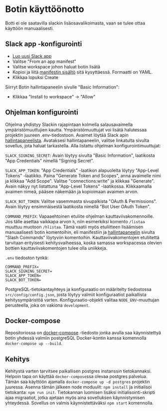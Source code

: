 # Botin käyttöönotto

Botti ei ole saatavilla slackin lisäosavalikoimasta, vaan se tulee ottaa käyttöön manuaalisesti.

## Slack app -konfigurointi

- [Luo uusi Slack app](https://api.slack.com/apps?new_app=1&ref=bolt_start_hub)
- Valitse "From an app manifest"
- Valitse workspace johon haluat botin lisätä
- Kopioi ja liitä [manifestin sisältö](manifest.yml) sitä kysyttäessä. Formaatti on YAML.
- Klikkaa lopuksi Create

Siirryt Botin hallintapaneelin sivulle "Basic Information":

- Klikkaa "Install to workspace" -> "Allow"

## Ohjelman konfigurointi

Ohjelma yhdistyy Slackin rajapintaan kolmella salausavaimella ympäristömuuttujien kautta. Ympäristömuuttujat voi lisätä halutessaa projektin juureen .env-tiedostoon. Avaimet löytää Slack apin [hallintapaneelista](https://api.slack.com/apps/). Avataksesi hallintapaneelin, valitse linkatulta sivulta sovellus, jota haluat tarkastella. Alla listattu ohjelman konfigurointimuuttujat:

`SLACK_SIGNING_SECRET`: Avain löytyy sivulta "Basic Information", laatikosta "App Credentials" nimellä "Signing Secret".

`SLACK_APP_TOKEN`: "App Credentials" -laatikon alapuolelta löytyy "App-Level Tokens" -laatikko. Paina "Generate Token and Scopes", anna avaimelle nimi ja klikkaa "Add Scope". Valitse "connections:write" ja klikkaa "Generate". Avain näkyy nyt listattuna "App-Level Tokens" -laatikossa. Klikkaamalla avaimen nimeä, pääsee näkemään ja kopioimaan avaimen arvon.

`SLACK_BOT_TOKEN`: Valitse vasemmasta sivupalkista "OAuth & Permissions". Avain löytyy ensimmäisestä laatikosta nimellä "Bot User OAuth Token".

`COMMAND_PREFIX`: Vapaaehtoinen etuliite ohjelman kauttaviivakomennoille. Jos tälle asettaa vaikkapa arvon `h`, niin esimerkiksi komento `/listaa` muuttuu muotoon `/hlistaa`. Tämä vaatii myös etuliitteen lisäämisen manuaalisesti botin komentoihin, eli manifestiin ja [hallintapaneelin](https://api.slack.com/apps/) sivulta "Slash Commands" löytyviin komentoihin. Kauttaviivakomentojen etuliitettä tarvitaan erityisesti kehitysvaiheessa, koska samassa workspacessa olevien bottien kauttaviivakomentojen tulee olla uniikkeja. 

`.env` tiedoston tynkä:

```
COMMAND_PREFIX=
SLACK_SIGNING_SECRET=
SLACK_APP_TOKEN=
SLACK_BOT_TOKEN=
```

PostgreSQL-tietokantayhteys ja konfiguraatio on määritelty tiedostossa `src/config/config.json`, josta löytyy valmiit konfiguraatiot paikallista kehitysympäristöä varten. Konfiguraatio-objekti valitaa `NODE_ENV`-muuttujan perusteella, joka on vakiona `development`.

## Docker-compose

Repositoriossa on [docker-compose](https://github.com/funidata/hybridilusmu/blob/master/docker-compose.yml) -tiedosto jonka avulla saa käynnistettyä botin yhdessä valmiin postgreSQL Docker-kontin kanssa komennolla `docker-compose up --build`.

## Kehitys

Kehitystä varten tarvitsee paikallisen postgres instanssin tietokannaksi. Helpoin tapa on käyttää `docker-compose`ssa olevaa postgres palvelua. Tämän saa käyttöön ajamalla `docker-compose up -d postgres` projektin juuressa. Asenna tämän jälkeen node moduulit: `npm install` ja initialisoi tietokanta: `npm run init`. Tietokannan luomisen lisäksi initialisointi-skripti ajaa migraatiot, jotka ajetaan myös aina sovelluksen käynnistymisen yhteydessä. Sovellus on valmis käynnistettäväksi `npm start` komennolla.
